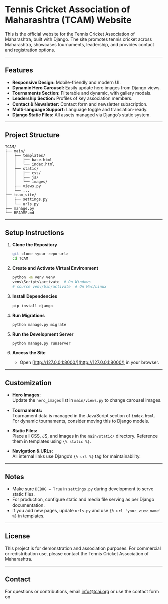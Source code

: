 # Tennis Cricket Association of Maharashtra (TCAM) Website

This is the official website for the Tennis Cricket Association of Maharashtra, built with Django. The site promotes tennis cricket across Maharashtra, showcases tournaments, leadership, and provides contact and registration options.

---

## Features

- **Responsive Design:** Mobile-friendly and modern UI.
- **Dynamic Hero Carousel:** Easily update hero images from Django views.
- **Tournaments Section:** Filterable and dynamic, with gallery modals.
- **Leadership Section:** Profiles of key association members.
- **Contact & Newsletter:** Contact form and newsletter subscription.
- **Multi-language Support:** Language toggle and translation-ready.
- **Django Static Files:** All assets managed via Django’s static system.

---

## Project Structure

```
TCAM/
├── main/
│   ├── templates/
│   │   ├── base.html
│   │   └── index.html
│   ├── static/
│   │   ├── css/
│   │   ├── js/
│   │   └── images/
│   ├── views.py
│   └── ...
├── tcam_site/
│   ├── settings.py
│   └── urls.py
├── manage.py
└── README.md
```

---

## Setup Instructions

1. **Clone the Repository**
   ```sh
   git clone <your-repo-url>
   cd TCAM
   ```

2. **Create and Activate Virtual Environment**
   ```sh
   python -m venv venv
   venv\Scripts\activate  # On Windows
   # source venv/bin/activate  # On Mac/Linux
   ```

3. **Install Dependencies**
   ```sh
   pip install django
   ```

4. **Run Migrations**
   ```sh
   python manage.py migrate
   ```

5. **Run the Development Server**
   ```sh
   python manage.py runserver
   ```

6. **Access the Site**
   - Open [http://127.0.0.1:8000/](http://127.0.0.1:8000/) in your browser.

---

## Customization

- **Hero Images:**  
  Update the `hero_images` list in `main/views.py` to change carousel images.

- **Tournaments:**  
  Tournament data is managed in the JavaScript section of `index.html`. For dynamic tournaments, consider moving this to Django models.

- **Static Files:**  
  Place all CSS, JS, and images in the `main/static/` directory. Reference them in templates using `{% static %}`.

- **Navigation & URLs:**  
  All internal links use Django’s `{% url %}` tag for maintainability.

---

## Notes

- Make sure `DEBUG = True` in `settings.py` during development to serve static files.
- For production, configure static and media file serving as per Django documentation.
- If you add new pages, update `urls.py` and use `{% url 'your_view_name' %}` in templates.

---

## License

This project is for demonstration and association purposes. For commercial or redistribution use, please contact the Tennis Cricket Association of Maharashtra.

---

## Contact

For questions or contributions, email [info@tcai.org](mailto:info@tcai.org) or use the contact form on